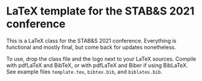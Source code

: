 # LaTeX template for the STAB&S 2021 conference

This is a LaTeX class for the STAB&S 2021 conference. Everything is functional and mostly final, but come back for updates nonetheless.

To use, drop the class file and the logo next to your LaTeX sources. Compile with pdfLaTeX and BibTeX, or with pdfLaTeX and Biber if using BibLaTeX. See example files `template.tex`, `bibtex.bib`, and `biblatex.bib`.
